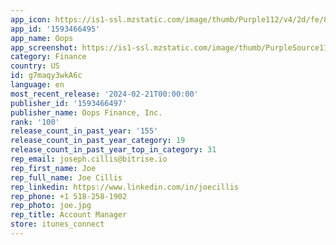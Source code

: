 ```yaml
---
app_icon: https://is1-ssl.mzstatic.com/image/thumb/Purple112/v4/2d/fe/8a/2dfe8a7f-56e4-7018-3ddf-45997e2e454e/AppIcon-1x_U007ephone-0-0-0-GLES2_U002c0-85-220-0.png/1024x1024bb.png
app_id: '1593466495'
app_name: Oops­
app_screenshot: https://is1-ssl.mzstatic.com/image/thumb/PurpleSource116/v4/97/7d/c0/977dc091-fe9b-9f63-ae5a-e29eb3a8389c/a84aec17-0438-40df-9a4c-a3a0d5efdc63_6.5__U0028Widgets_U0029.png/1242x2688bb.png
category: Finance
country: US
id: g7maqy3wkA6c
language: en
most_recent_release: '2024-02-21T00:00:00'
publisher_id: '1593466497'
publisher_name: Oops Finance, Inc.
rank: '100'
release_count_in_past_year: '155'
release_count_in_past_year_category: 19
release_count_in_past_year_top_in_category: 31
rep_email: joseph.cillis@bitrise.io
rep_first_name: Joe
rep_full_name: Joe Cillis
rep_linkedin: https://www.linkedin.com/in/joecillis
rep_phone: +1 518-258-1902
rep_photo: joe.jpg
rep_title: Account Manager
store: itunes_connect
---
```

